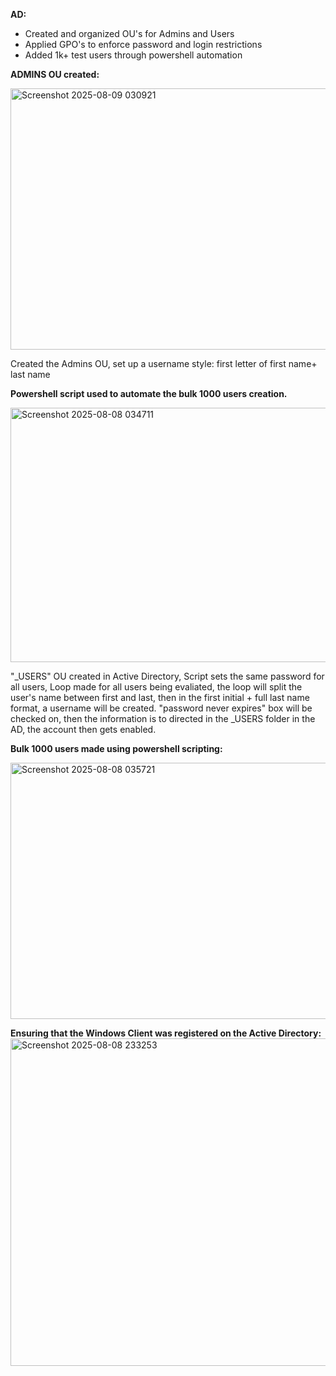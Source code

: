 **AD:**

 - Created and organized OU's for Admins and Users
 - Applied GPO's to enforce password and login restrictions
 - Added 1k+ test users through powershell automation

**ADMINS OU created:**

<img width="592" height="418" alt="Screenshot 2025-08-09 030921" src="https://github.com/user-attachments/assets/e09a252d-292a-47a6-908b-87e4a6afcee4" />

Created the Admins OU, set up a username style: first letter of first name+ last name

**Powershell script used to automate the bulk 1000 users creation.** 

<img width="598" height="407" alt="Screenshot 2025-08-08 034711" src="https://github.com/user-attachments/assets/a99c690f-bbee-43a1-8eae-d1c09d086c3d" />

"_USERS" OU created in Active Directory, Script sets the same password for all users, Loop made for all users being evaliated, the loop will split the user's name between first and last, then in the first initial + full last name format, a username will be created. "password never expires" box will be checked on, then the information is to directed in the _USERS folder in the AD, the account then gets enabled.

**Bulk 1000 users made using powershell scripting:**

<img width="598" height="410" alt="Screenshot 2025-08-08 035721" src="https://github.com/user-attachments/assets/70579926-3f35-40e3-b45c-79713e517196" />

**Ensuring that the Windows Client was registered on the Active Directory:**
<img width="748" height="524" alt="Screenshot 2025-08-08 233253" src="https://github.com/user-attachments/assets/1d96905b-af90-4d9e-8981-798f7be5b7c9" />
